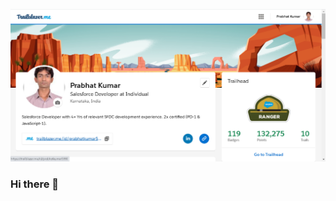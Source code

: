 [![Header](https://raw.githubusercontent.com/PrabhatKumar5990/prabhatkumar5990/master/trailhead_profile.png "Header")](https://trailblazer.me/id/prabhatkumar5990)
### Hi there 👋

<!--
**PrabhatKumar5990/prabhatkumar5990** is a ✨ _special_ ✨ repository because its `README.md` (this file) appears on your GitHub profile.

Here are some ideas to get you started:

- 🔭 I’m currently working on ...
- 🌱 I’m currently learning ...
- 👯 I’m looking to collaborate on ...
- 🤔 I’m looking for help with ...
- 💬 Ask me about ...
- 📫 How to reach me: ...
- 😄 Pronouns: ...
- ⚡ Fun fact: ...
-->
